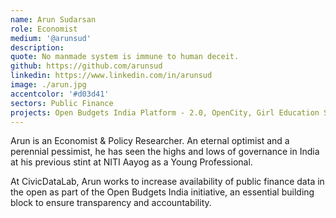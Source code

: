 ```yaml
---
name: Arun Sudarsan
role: Economist
medium: '@arunsud'
description:
quote: No manmade system is immune to human deceit.
github: https://github.com/arunsud
linkedin: https://www.linkedin.com/in/arunsud
image: ./arun.jpg
accentcolor: '#d03d41'
sectors: Public Finance
projects: Open Budgets India Platform - 2.0, OpenCity, Girl Education Spending Tracker
---
```


Arun is an Economist & Policy Researcher. An eternal optimist and a perennial pessimist, he has seen the highs and lows of governance in India at his previous stint at NITI Aayog as a Young Professional.

At CivicDataLab, Arun works to increase availability of public finance data in the open as part of the Open Budgets India initiative, an essential building block to ensure transparency and accountability.

